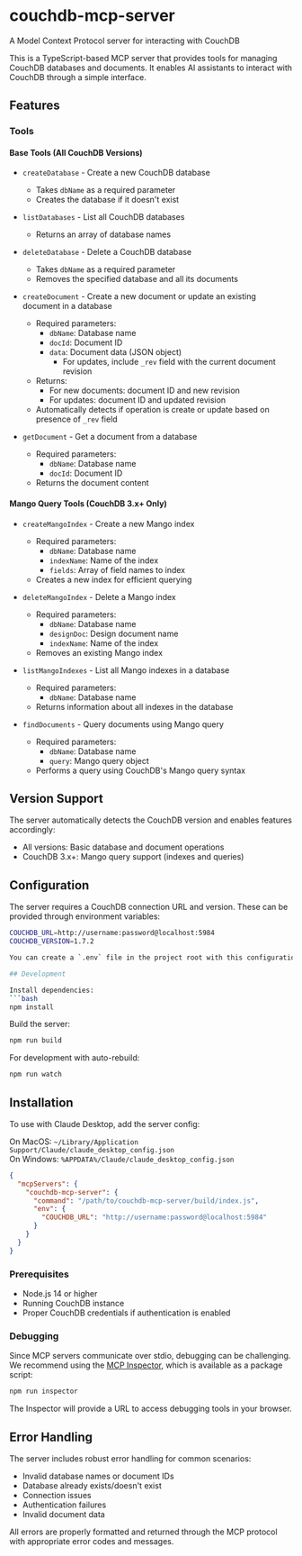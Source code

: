# couchdb-mcp-server

A Model Context Protocol server for interacting with CouchDB

This is a TypeScript-based MCP server that provides tools for managing CouchDB databases and documents. It enables AI assistants to interact with CouchDB through a simple interface.

## Features

### Tools

#### Base Tools (All CouchDB Versions)
- `createDatabase` - Create a new CouchDB database
  - Takes `dbName` as a required parameter
  - Creates the database if it doesn't exist
  
- `listDatabases` - List all CouchDB databases
  - Returns an array of database names
  
- `deleteDatabase` - Delete a CouchDB database
  - Takes `dbName` as a required parameter
  - Removes the specified database and all its documents
  
- `createDocument` - Create a new document or update an existing document in a database
  - Required parameters:
    - `dbName`: Database name
    - `docId`: Document ID
    - `data`: Document data (JSON object)
      - For updates, include `_rev` field with the current document revision
  - Returns:
    - For new documents: document ID and new revision
    - For updates: document ID and updated revision
  - Automatically detects if operation is create or update based on presence of `_rev` field
  
- `getDocument` - Get a document from a database
  - Required parameters:
    - `dbName`: Database name
    - `docId`: Document ID
  - Returns the document content

#### Mango Query Tools (CouchDB 3.x+ Only)
- `createMangoIndex` - Create a new Mango index
  - Required parameters:
    - `dbName`: Database name
    - `indexName`: Name of the index
    - `fields`: Array of field names to index
  - Creates a new index for efficient querying

- `deleteMangoIndex` - Delete a Mango index
  - Required parameters:
    - `dbName`: Database name
    - `designDoc`: Design document name
    - `indexName`: Name of the index
  - Removes an existing Mango index

- `listMangoIndexes` - List all Mango indexes in a database
  - Required parameters:
    - `dbName`: Database name
  - Returns information about all indexes in the database

- `findDocuments` - Query documents using Mango query
  - Required parameters:
    - `dbName`: Database name
    - `query`: Mango query object
  - Performs a query using CouchDB's Mango query syntax

## Version Support

The server automatically detects the CouchDB version and enables features accordingly:
- All versions: Basic database and document operations
- CouchDB 3.x+: Mango query support (indexes and queries)

## Configuration

The server requires a CouchDB connection URL and version. These can be provided through environment variables:

```bash
COUCHDB_URL=http://username:password@localhost:5984
COUCHDB_VERSION=1.7.2

You can create a `.env` file in the project root with this configuration. If not provided, it defaults to `http://localhost:5984`.

## Development

Install dependencies:
```bash
npm install
```

Build the server:
```bash
npm run build
```

For development with auto-rebuild:
```bash
npm run watch
```

## Installation

To use with Claude Desktop, add the server config:

On MacOS: `~/Library/Application Support/Claude/claude_desktop_config.json`  
On Windows: `%APPDATA%/Claude/claude_desktop_config.json`

```json
{
  "mcpServers": {
    "couchdb-mcp-server": {
      "command": "/path/to/couchdb-mcp-server/build/index.js",
      "env": {
        "COUCHDB_URL": "http://username:password@localhost:5984"
      }
    }
  }
}
```

### Prerequisites

- Node.js 14 or higher
- Running CouchDB instance
- Proper CouchDB credentials if authentication is enabled

### Debugging

Since MCP servers communicate over stdio, debugging can be challenging. We recommend using the [MCP Inspector](https://github.com/modelcontextprotocol/inspector), which is available as a package script:

```bash
npm run inspector
```

The Inspector will provide a URL to access debugging tools in your browser.

## Error Handling

The server includes robust error handling for common scenarios:
- Invalid database names or document IDs
- Database already exists/doesn't exist
- Connection issues
- Authentication failures
- Invalid document data

All errors are properly formatted and returned through the MCP protocol with appropriate error codes and messages.
